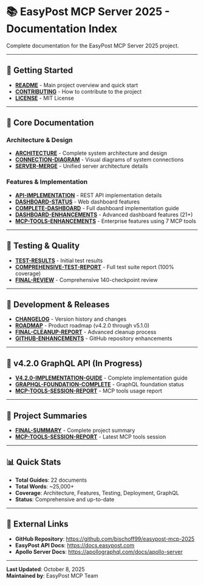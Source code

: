 # 📚 EasyPost MCP Server 2025 - Documentation Index

Complete documentation for the EasyPost MCP Server 2025 project.

---

## 🚀 **Getting Started**

- [**README**](../README.md) - Main project overview and quick start
- [**CONTRIBUTING**](CONTRIBUTING.md) - How to contribute to the project
- [**LICENSE**](../LICENSE) - MIT License

---

## 📖 **Core Documentation**

### **Architecture & Design**
- [**ARCHITECTURE**](ARCHITECTURE.md) - Complete system architecture and design
- [**CONNECTION-DIAGRAM**](CONNECTION-DIAGRAM.md) - Visual diagrams of system connections
- [**SERVER-MERGE**](SERVER-MERGE.md) - Unified server architecture details

### **Features & Implementation**
- [**API-IMPLEMENTATION**](API-IMPLEMENTATION.md) - REST API implementation details
- [**DASHBOARD-STATUS**](DASHBOARD-STATUS.md) - Web dashboard features
- [**COMPLETE-DASHBOARD**](COMPLETE-DASHBOARD.md) - Full dashboard implementation guide
- [**DASHBOARD-ENHANCEMENTS**](DASHBOARD-ENHANCEMENTS.md) - Advanced dashboard features (21+)
- [**MCP-TOOLS-ENHANCEMENTS**](MCP-TOOLS-ENHANCEMENTS.md) - Enterprise features using 7 MCP tools

---

## 🧪 **Testing & Quality**

- [**TEST-RESULTS**](TEST-RESULTS.md) - Initial test results
- [**COMPREHENSIVE-TEST-REPORT**](COMPREHENSIVE-TEST-REPORT.md) - Full test suite report (100% coverage)
- [**FINAL-REVIEW**](FINAL-REVIEW.md) - Comprehensive 140-checkpoint review

---

## 🔄 **Development & Releases**

- [**CHANGELOG**](CHANGELOG.md) - Version history and changes
- [**ROADMAP**](ROADMAP.md) - Product roadmap (v4.2.0 through v5.1.0)
- [**FINAL-CLEANUP-REPORT**](FINAL-CLEANUP-REPORT.md) - Advanced cleanup process
- [**GITHUB-ENHANCEMENTS**](GITHUB-ENHANCEMENTS.md) - GitHub repository enhancements

---

## 🚀 **v4.2.0 GraphQL API** (In Progress)

- [**V4.2.0-IMPLEMENTATION-GUIDE**](V4.2.0-IMPLEMENTATION-GUIDE.md) - Complete implementation guide
- [**GRAPHQL-FOUNDATION-COMPLETE**](GRAPHQL-FOUNDATION-COMPLETE.md) - GraphQL foundation status
- [**MCP-TOOLS-SESSION-REPORT**](MCP-TOOLS-SESSION-REPORT.md) - MCP tools usage report

---

## 📝 **Project Summaries**

- [**FINAL-SUMMARY**](FINAL-SUMMARY.md) - Complete project summary
- [**MCP-TOOLS-SESSION-REPORT**](MCP-TOOLS-SESSION-REPORT.md) - Latest MCP tools session

---

## 📊 **Quick Stats**

- **Total Guides**: 22 documents
- **Total Words**: ~25,000+
- **Coverage**: Architecture, Features, Testing, Deployment, GraphQL
- **Status**: Comprehensive and up-to-date

---

## 🔗 **External Links**

- **GitHub Repository**: https://github.com/bischoff99/easypost-mcp-2025
- **EasyPost API Docs**: https://docs.easypost.com
- **Apollo Server Docs**: https://apollographql.com/docs/apollo-server

---

**Last Updated**: October 8, 2025  
**Maintained by**: EasyPost MCP Team
